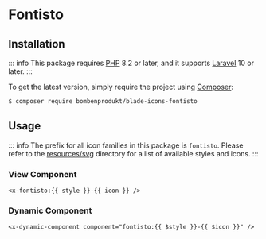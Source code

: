# Fontisto

## Installation

::: info
This package requires [PHP](https://www.php.net/) 8.2 or later, and it supports [Laravel](https://laravel.com/) 10 or later.
:::

To get the latest version, simply require the project using [Composer](https://getcomposer.org/):

```bash
$ composer require bombenprodukt/blade-icons-fontisto
```

## Usage

::: info
The prefix for all icon families in this package is `fontisto`. Please refer to the [resources/svg](https://github.com/faustbrian/blade-icons-fontisto/tree/main/resources/svg) directory for a list of available styles and icons.
:::

### View Component

```blade
<x-fontisto:{{ style }}-{{ icon }} />
```

### Dynamic Component

```blade
<x-dynamic-component component="fontisto:{{ $style }}-{{ $icon }}" />
```
